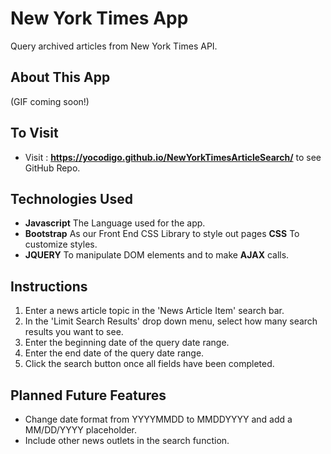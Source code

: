 # New York Times App
  Query archived articles from New York Times API.

## About This App
(GIF coming soon!)

## To Visit
* Visit : __https://yocodigo.github.io/NewYorkTimesArticleSearch/__ to see GitHub Repo.

## Technologies Used
* __Javascript__ The Language used for the app.
* __Bootstrap__ As our Front End CSS Library to style out pages __CSS__ To customize styles.
* __JQUERY__ To manipulate DOM elements and to make __AJAX__ calls.

## Instructions
1. Enter a news article topic in the 'News Article Item' search bar.
2. In the 'Limit Search Results' drop down menu, select how many search results you want to see.
3. Enter the beginning date of the query date range.
4. Enter the end date of the query date range.
5. Click the search button once all fields have been completed.

## Planned Future Features
* Change date format from YYYYMMDD to MMDDYYYY and add a MM/DD/YYYY placeholder.
* Include other news outlets in the search function.
